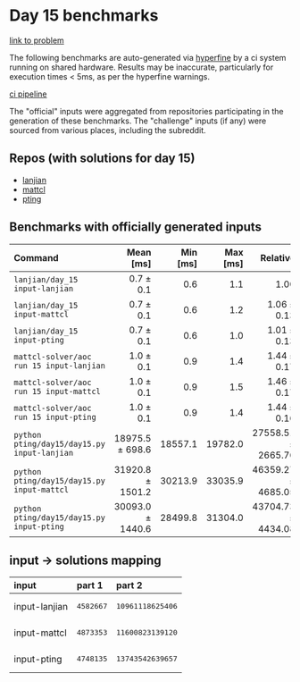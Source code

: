 # Day 15 benchmarks

[link to problem](http://adventofcode.com/2022/day/15)

The following benchmarks are auto-generated via [hyperfine](https://github.com/sharkdp/hyperfine) by a ci system running on shared hardware. Results may be inaccurate, particularly for execution times < 5ms, as per the hyperfine warnings.

[ci pipeline](http://ci.papercode.net:8080/teams/aoc2022/pipelines/aoc-compare-2022)

The "official" inputs were aggregated from repositories participating in the generation of these benchmarks. The "challenge" inputs (if any) were sourced from various places, including the subreddit.

## Repos (with solutions for day 15)


- [lanjian](https://github.com/LanJian/aoc-2022)
- [mattcl](https://github.com/mattcl/aoc2022)
- [pting](https://github.com/pting/aoc2022)

## Benchmarks with officially generated inputs
| Command | Mean [ms] | Min [ms] | Max [ms] | Relative |
|:---|---:|---:|---:|---:|
| `lanjian/day_15 input-lanjian` | 0.7 ± 0.1 | 0.6 | 1.1 | 1.00 |
| `lanjian/day_15 input-mattcl` | 0.7 ± 0.1 | 0.6 | 1.2 | 1.06 ± 0.13 |
| `lanjian/day_15 input-pting` | 0.7 ± 0.1 | 0.6 | 1.0 | 1.01 ± 0.13 |
| `mattcl-solver/aoc run 15 input-lanjian` | 1.0 ± 0.1 | 0.9 | 1.4 | 1.44 ± 0.17 |
| `mattcl-solver/aoc run 15 input-mattcl` | 1.0 ± 0.1 | 0.9 | 1.5 | 1.46 ± 0.17 |
| `mattcl-solver/aoc run 15 input-pting` | 1.0 ± 0.1 | 0.9 | 1.4 | 1.44 ± 0.16 |
| `python pting/day15/day15.py input-lanjian` | 18975.5 ± 698.6 | 18557.1 | 19782.0 | 27558.51 ± 2665.76 |
| `python pting/day15/day15.py input-mattcl` | 31920.8 ± 1501.2 | 30213.9 | 33035.9 | 46359.27 ± 4685.05 |
| `python pting/day15/day15.py input-pting` | 30093.0 ± 1440.6 | 28499.8 | 31304.0 | 43704.73 ± 4434.08 |

## input -> solutions mapping
|input|part 1|part 2|
|:---|:---|:---|
|input-lanjian|<pre>4582667</pre>|<pre>10961118625406</pre>|
|input-mattcl|<pre>4873353</pre>|<pre>11600823139120</pre>|
|input-pting|<pre>4748135</pre>|<pre>13743542639657</pre>|
